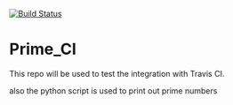[![Build Status](https://travis-ci.org/est271/Prime_CI.svg?branch=master)](https://travis-ci.org/est271/Prime_CI)

# Prime_CI
This repo will be used to test the integration with Travis CI.

also the python script is used to print out prime numbers 
